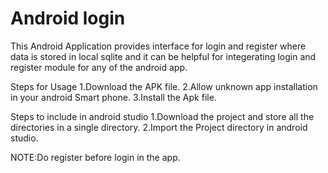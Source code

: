# Android login
This Android Application provides interface for login and register where data is stored in local sqlite and it can be helpful for integerating login and register module for any of the android app.

Steps for Usage
1.Download the APK file.
2.Allow unknown app installation in your android Smart phone.
3.Install the Apk file.


Steps to include in android studio
1.Download the project and store all the directories in a single directory.
2.Import the Project directory in android studio.

NOTE:Do register before login in the app.

